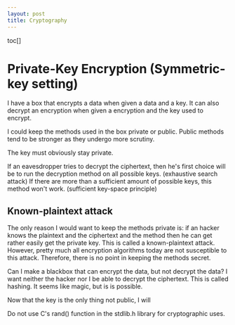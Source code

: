 ```yaml
---
layout: post
title: Cryptography
---
```

toc[]
# Private-Key Encryption (Symmetric-key setting)

I have a box that encrypts a data when given a data and a key. It can also decrypt an encryption when given a encryption and the key used to encrypt.

I could keep the methods used in the box private or public. Public methods tend to be stronger as they undergo more scrutiny.

The key must obviously stay private.

If an eavesdropper tries to decrypt the ciphertext, then he's first choice will be to  run the decryption method on all possible keys. (exhaustive search attack) If there are more than a sufficient amount of possible keys, this method won't work. (sufficient key-space principle)

## Known-plaintext attack
The only reason I would want to keep the methods private is: if an hacker knows the plaintext and the ciphertext and the method then he can get rather easily get the private key. This is called a known-plaintext attack. However, pretty much all encryption algorithms today are not susceptible to this attack. Therefore, there is no point in keeping the methods secret.

Can I make a blackbox that can encrypt the data, but not decrypt the data? I want neither the hacker nor I be able to decrypt the ciphertext. This is called hashing. It seems like magic, but is is possible.

Now that the key is the only thing not public, I will

Do not use C's rand() function in the stdlib.h library for cryptographic uses.
<!--stackedit_data:
eyJoaXN0b3J5IjpbMTU5NDkxOTIyMSwxMDc2MTUxODgxLDY3MT
E1NjM4MSwtMTA3NzAxMDUyOSwtMTg3Mjk0Mjk2MSwtMTYxNzc4
ODQ5MCwtMTAwNzYxMjgxMywxNzY3OTEwMTE1LDEzMzQ0NzYyMj
EsLTIwMTM2MDM4OTIsNTM2OTk4Mzg0XX0=
-->